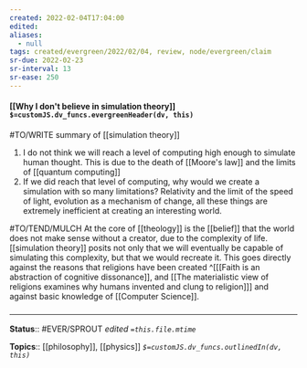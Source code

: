 ```yaml
---
created: 2022-02-04T17:04:00 
edited: 
aliases:
  - null
tags: created/evergreen/2022/02/04, review, node/evergreen/claim
sr-due: 2022-02-23
sr-interval: 13
sr-ease: 250
---
```


#### [[Why I don't believe in simulation theory]] `$=customJS.dv_funcs.evergreenHeader(dv, this)`

#TO/WRITE summary of [[simulation theory]]

1. I do not think we will reach a level of computing high enough to simulate human thought. 
This is due to the death of [[Moore's law]] and the limits of [[quantum computing]]
1. If we did reach that level of computing, why would we create a simulation with so many limitations?
Relativity and the limit of the speed of light, evolution as a mechanism of change, all these things are extremely inefficient at creating an interesting world.

#TO/TEND/MULCH 
At the core of [[theology]] is the [[belief]] that the world does not make sense without a creator, due to the complexity of life. 
[[simulation theory]] posits not only that we will eventually be capable of simulating this complexity, but that we would recreate it.
This goes directly against the reasons that religions have been created
^[[[Faith is an abstraction of cognitive dissonance]], and [[The materialistic view of religions examines why humans invented and clung to religion]]]
and against basic knowledge of [[Computer Science]].

### <hr class="footnote"/>

**Status**:: #EVER/SPROUT
*edited `=this.file.mtime`*

**Topics**:: [[philosophy]], [[physics]]
*`$=customJS.dv_funcs.outlinedIn(dv, this)`*
